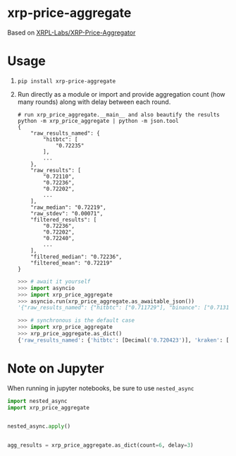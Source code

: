 # xrp-price-aggregate

Based on [XRPL-Labs/XRP-Price-Aggregator](https://github.com/XRPL-Labs/XRP-Price-Aggregator)


# Usage

1. `pip install xrp-price-aggregate`

2. Run directly as a module or import and provide aggregation count (how many
   rounds) along with delay between each round.


       # run xrp_price_aggregate.__main__ and also beautify the results
       python -m xrp_price_aggregate | python -m json.tool
       {
           "raw_results_named": {
               "hitbtc": [
                   "0.72235"
               ],
               ...
           },
           "raw_results": [
               "0.72110",
               "0.72236",
               "0.72202",
               ...
           ],
           "raw_median": "0.72219",
           "raw_stdev": "0.00071",
           "filtered_results": [
               "0.72236",
               "0.72202",
               "0.72240",
               ...
           ],
           "filtered_median": "0.72236",
           "filtered_mean": "0.72219"
       }




    ```py
    >>> # await it yourself
    >>> import asyncio
    >>> import xrp_price_aggregate
    >>> asyncio.run(xrp_price_aggregate.as_awaitable_json())
    '{"raw_results_named": {"hitbtc": ["0.711729"], "binance": ["0.7131"], "bitrue": ["0.71292"], "bitfinex": ["0.7122"], "ftx": ["0.712675", "0.7126"], "kraken": ["0.71223"], "cex": ["0.71334", "0.7135"], "bitstamp": ["0.71328"]}, "raw_results": ["0.7131", "0.7122", "0.71328", "0.71334", "0.7135", "0.712675", "0.7126", "0.711729", "0.71223", "0.71292"], "raw_median": "0.7127975", "raw_stdev": "0.0005759840275563203497399309551", "filtered_results": ["0.71310", "0.71328", "0.71334", "0.71268", "0.71260", "0.71223", "0.71292"], "filtered_median": "0.71292", "filtered_mean": "0.71288"}'
    ```
    ```py
    >>> # synchronous is the default case
    >>> import xrp_price_aggregate
    >>> xrp_price_aggregate.as_dict()
    {'raw_results_named': {'hitbtc': [Decimal('0.720423')], 'kraken': [Decimal('0.72032')], 'bitrue': [Decimal('0.72003')], 'bitfinex': [Decimal('0.71992')], 'ftx': [Decimal('0.71995'), Decimal('0.7202')], 'cex': [Decimal('0.71961'), Decimal('0.71869')], 'bitstamp': [Decimal('0.71994')], 'binance': [Decimal('0.7203')]}, 'raw_results': [Decimal('0.7203'), Decimal('0.71992'), Decimal('0.71994'), Decimal('0.71961'), Decimal('0.71869'), Decimal('0.71995'), Decimal('0.7202'), Decimal('0.720423'), Decimal('0.72032'), Decimal('0.72003')], 'raw_median': Decimal('0.71999'), 'raw_stdev': Decimal('0.0005005397198136338821186646099'), 'filtered_results': ['0.72030', '0.71992', '0.71994', '0.71961', '0.71995', '0.72020', '0.72042', '0.72032', '0.72003'], 'filtered_median': '0.72003', 'filtered_mean': '0.72008'}
    ```

# Note on Jupyter

When running in jupyter notebooks, be sure to use `nested_async`

```py
import nested_async
import xrp_price_aggregate


nested_async.apply()


agg_results = xrp_price_aggregate.as_dict(count=6, delay=3)
```
